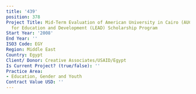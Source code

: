 ```yaml
---
title: '439'
position: 378
Project Title: Mid-Term Evaluation of American University in Cairo (AUC) Leadership
  for Education and Development (LEAD) Scholarship Program
Start Year: '2008'
End Year: ''
ISO3 Code: EGY
Region: Middle East
Country: Egypt
Client/ Donor: Creative Associates/USAID/Egypt
Is Current Project? (true/false): ''
Practice Area:
- Education, Gender and Youth
Contract Value USD: ''
---
```


